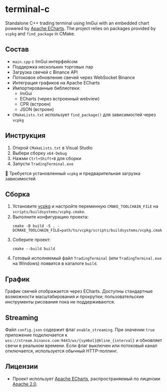# terminal-c

Standalone C++ trading terminal using ImGui with an embedded chart powered by [Apache ECharts](https://echarts.apache.org/). The project relies on packages provided by `vcpkg` and `find_package` in CMake.

## Состав

- `main.cpp` с ImGui интерфейсом
- Поддержка нескольких торговых пар
- Загрузка свечей с Binance API
- Потоковое обновление свечей через WebSocket Binance
- Интеграция графиков на Apache ECharts
- Импортированные библиотеки:
  - ImGui
  - ECharts (через встроенный webview)
  - CPR (встроен)
  - JSON (встроен)
- `CMakeLists.txt` использует `find_package()` для зависимостей через `vcpkg`

## Инструкция

1. Открой `CMakeLists.txt` в Visual Studio
2. Выбери сборку `x64-Debug`
3. Нажми `Ctrl+Shift+B` для сборки
4. Запусти `TradingTerminal.exe`

📌 Требуется установленный `vcpkg` и предварительная загрузка зависимостей

## Сборка

1. Установите [vcpkg](https://github.com/microsoft/vcpkg) и настройте переменную `CMAKE_TOOLCHAIN_FILE` на `scripts/buildsystems/vcpkg.cmake`.
2. Выполните конфигурацию проекта:
   ```
   cmake -B build -S . -DCMAKE_TOOLCHAIN_FILE=path/to/vcpkg/scripts/buildsystems/vcpkg.cmake
   ```
3. Соберите проект:
   ```
   cmake --build build
   ```
4. Готовый исполняемый файл `TradingTerminal` (или `TradingTerminal.exe` на Windows) появится в каталоге `build`.

## График

График свечей отображается через ECharts. Доступны стандартные возможности масштабирования и прокрутки; пользовательские инструменты рисования пока не поддерживаются.

## Streaming

Файл `config.json` содержит флаг `enable_streaming`. При значении `true` приложение подключается к `wss://stream.binance.com:9443/ws/{symbol}@kline_{interval}` и обновляет свечи в реальном времени. Если флаг выключен или потоковый канал отключается, используется обычный HTTP-поллинг.

## Лицензии

- Проект использует [Apache ECharts](https://echarts.apache.org/), распространяемый по лицензии [Apache 2.0](third_party/echarts/LICENSE).

